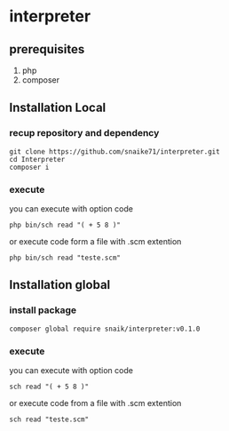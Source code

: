 # interpreter

## prerequisites

1) php
2) composer

## Installation Local


### recup repository and dependency

```
git clone https://github.com/snaike71/interpreter.git
cd Interpreter
composer i
```

### execute

you can execute with option code
```
php bin/sch read "( + 5 8 )"
```

or execute code form a file with .scm extention
```
php bin/sch read "teste.scm"
```

## Installation global

### install package
```
composer global require snaik/interpreter:v0.1.0
```
### execute

you can execute with option code
```
sch read "( + 5 8 )"
```

or execute code from a file with .scm extention
```
sch read "teste.scm"
```